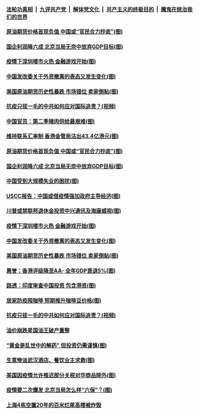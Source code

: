####  [法轮功真相](../../../../basic/blob/master/README.md?t=04221632) &nbsp;|&nbsp; [九评共产党](../../../../9ping.md/blob/master/README.md?t=04221632) &nbsp;|&nbsp; [解体党文化](../../../../jtdwh.md/blob/master/README.md?t=04221632)  &nbsp;|&nbsp; [共产主义的终极目的](../../../../gczydzjmd.md/blob/master/README.md?t=04221632) &nbsp;|&nbsp; [魔鬼在统治我们的世界](../../../../mgztzwmdsj.md/blob/master/README.md?t=04221632) 

#### [原油期货价格首现负值 中国或“官民合力抄底”(图)](../pages/p5/930602.md?t=04221632) 

#### [国企利润降六成 北京当局无奈中放弃GDP目标(图)](../pages/p5/930618.md?t=04221632) 

#### [疫情下深圳楼市火热 金融游戏开始(图)](../pages/p5/930589.md?t=04221632) 

#### [中国发改委关于外资撤离的表态又发生变化(图)](../pages/p5/930585.md?t=04221632) 

#### [美国原油期货历史性暴跌 市场错位 卖家倒贴(图)](../pages/p5/930574.md?t=04221632) 

#### [抗疫只拔一毛的中共如何应对国际追责？(视频)](../pages/p5/930489.md?t=04221632) 

#### [中国官员：第二季猪肉供给最艰难(图)](../pages/p5/930678.md?t=04221632) 

#### [维持联系汇率制 香港金管局沽出43.4亿港元(图)](../pages/p5/930669.md?t=04221632) 

#### [原油期货价格首现负值 中国或“官民合力抄底”(图)](../pages/p5/930602.md?t=04221632) 

#### [国企利润降六成 北京当局无奈中放弃GDP目标(图)](../pages/p5/930618.md?t=04221632) 

#### [中国受到大规模失业的困扰(图)](../pages/p5/930647.md?t=04221632) 

#### [USCC报告：中国或借疫情强加政府主导经济(图)](../pages/p5/930643.md?t=04221632) 

#### [川普或禁联邦退休金投资中兴通讯及海康威视(图)](../pages/p5/930597.md?t=04221632) 

#### [疫情下深圳楼市火热 金融游戏开始(图)](../pages/p5/930589.md?t=04221632) 

#### [中国发改委关于外资撤离的表态又发生变化(图)](../pages/p5/930585.md?t=04221632) 

#### [美国原油期货历史性暴跌 市场错位 卖家倒贴(图)](../pages/p5/930574.md?t=04221632) 

#### [惠誉：香港评级降至AA- 全年GDP衰退5%(图)](../pages/p5/930554.md?t=04221632) 

#### [路透：印度审查中国投资 包含港资(图)](../pages/p5/930550.md?t=04221632) 

#### [居家防疫囤咖啡 短期推升咖啡豆价格(图)](../pages/p5/930549.md?t=04221632) 

#### [抗疫只拔一毛的中共如何应对国际追责？(视频)](../pages/p5/930489.md?t=04221632) 

#### [油价崩跌星国油王破产重整](../pages/p5/930503.md?t=04221632) 

#### [“黄金是乱世中的解药” 但投资仍需谨慎(图)](../pages/p5/930477.md?t=04221632) 

#### [生意惨淡武汉酒店、餐饮业主求救(图)](../pages/p5/930501.md?t=04221632) 

#### [美国因疫情允许推迟部分关税对华商品除外(图)](../pages/p5/930498.md?t=04221632) 

#### [疫情要二次爆发 北京当局怎么样“六保”？(图)](../pages/p5/930459.md?t=04221632) 

#### [上海4栋空置20年的百米烂尾高楼被炸毁](../pages/p5/930455.md?t=04221632) 

